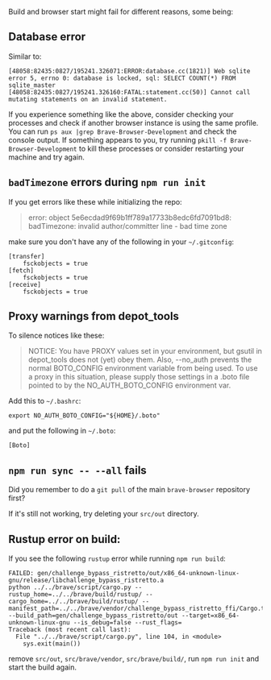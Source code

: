 Build and browser start might fail for different reasons, some being:

## Database error

Similar to:

```
[48058:82435:0827/195241.326071:ERROR:database.cc(1821)] Web sqlite error 5, errno 0: database is locked, sql: SELECT COUNT(*) FROM sqlite_master
[48058:82435:0827/195241.326160:FATAL:statement.cc(50)] Cannot call mutating statements on an invalid statement.
```

If you experience something like the above, consider checking your processes and check if another browser instance is using the same profile. You can run `ps aux |grep Brave-Browser-Development` and check the console output. If something appears to you, try running `pkill -f Brave-Browser-Development` to kill these processes or consider restarting your machine and try again.

## `badTimezone` errors during `npm run init`

If you get errors like these while initializing the repo:

> error: object 5e6ecdad9f69b1ff789a17733b8edc6fd7091bd8: badTimezone: invalid author/committer line - bad time zone

make sure you don't have any of the following in your `~/.gitconfig`:

    [transfer]
        fsckobjects = true
    [fetch]
        fsckobjects = true
    [receive]
        fsckobjects = true

## Proxy warnings from depot_tools

To silence notices like these:

> NOTICE: You have PROXY values set in your environment, but gsutil in depot_tools does not (yet) obey them.
> Also, --no_auth prevents the normal BOTO_CONFIG environment variable from being used.
> To use a proxy in this situation, please supply those settings in a .boto file pointed to by the NO_AUTH_BOTO_CONFIG environment var.

Add this to `~/.bashrc`:

    export NO_AUTH_BOTO_CONFIG="${HOME}/.boto"

and put the following in `~/.boto`:

    [Boto]

## `npm run sync -- --all` fails

Did you remember to do a `git pull` of the main `brave-browser` repository first?

If it's still not working, try deleting your `src/out` directory.

## Rustup error on build:

If you see the following `rustup` error while running `npm run build`:

```
FAILED: gen/challenge_bypass_ristretto/out/x86_64-unknown-linux-gnu/release/libchallenge_bypass_ristretto.a 
python ../../brave/script/cargo.py --rustup_home=../../brave/build/rustup/ --cargo_home=../../brave/build/rustup/ --manifest_path=../../brave/vendor/challenge_bypass_ristretto_ffi/Cargo.toml --build_path=gen/challenge_bypass_ristretto/out --target=x86_64-unknown-linux-gnu --is_debug=false --rust_flags=
Traceback (most recent call last):
  File "../../brave/script/cargo.py", line 104, in <module>
    sys.exit(main())
```

remove `src/out`, `src/brave/vendor`, `src/brave/build/`, run `npm run init` and start the build again.